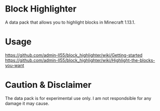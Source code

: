# Block Highlighter
A data pack that allows you to highlight blocks in Minecraft 1.13.1.

# Usage
https://github.com/admin-ll55/block_highlighter/wiki/Getting-started
https://github.com/admin-ll55/block_highlighter/wiki/Highlight-the-blocks-you-want

# Caution & Disclaimer
The data pack is for experimental use only.
I am not respondsible for any damage it may cause.
